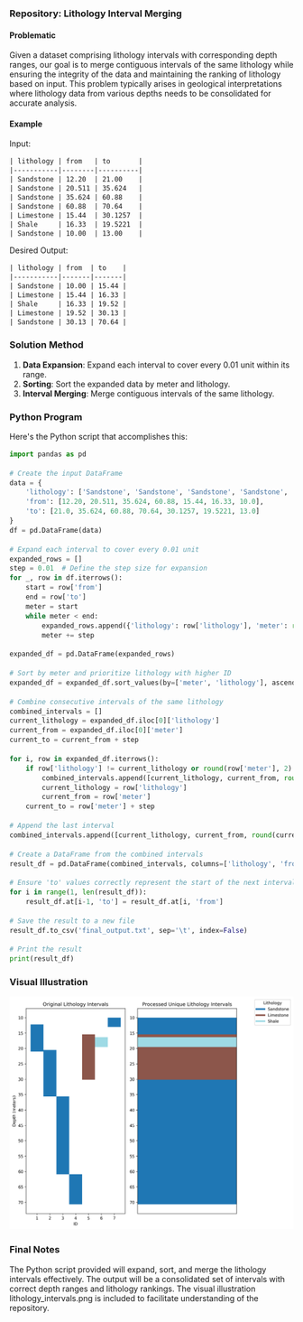 ### Repository: Lithology Interval Merging

#### Problematic

Given a dataset comprising lithology intervals with corresponding depth ranges, our goal is to merge contiguous intervals of the same lithology while ensuring the integrity of the data and maintaining the ranking of lithology based on input. This problem typically arises in geological interpretations where lithology data from various depths needs to be consolidated for accurate analysis.

#### Example

Input:
```
| lithology | from   | to       |
|-----------|--------|----------|
| Sandstone | 12.20  | 21.00    |
| Sandstone | 20.511 | 35.624   |
| Sandstone | 35.624 | 60.88    |
| Sandstone | 60.88  | 70.64    |
| Limestone | 15.44  | 30.1257  |
| Shale     | 16.33  | 19.5221  |
| Sandstone | 10.00  | 13.00    |
```

Desired Output:
```
| lithology | from  | to    |
|-----------|-------|-------|
| Sandstone | 10.00 | 15.44 |
| Limestone | 15.44 | 16.33 |
| Shale     | 16.33 | 19.52 |
| Limestone | 19.52 | 30.13 |
| Sandstone | 30.13 | 70.64 |
```

### Solution Method

1. **Data Expansion**: Expand each interval to cover every 0.01 unit within its range.
2. **Sorting**: Sort the expanded data by meter and lithology.
3. **Interval Merging**: Merge contiguous intervals of the same lithology.

### Python Program

Here's the Python script that accomplishes this:

```python
import pandas as pd

# Create the input DataFrame
data = {
    'lithology': ['Sandstone', 'Sandstone', 'Sandstone', 'Sandstone', 'Limestone', 'Shale', 'Sandstone'],
    'from': [12.20, 20.511, 35.624, 60.88, 15.44, 16.33, 10.0],
    'to': [21.0, 35.624, 60.88, 70.64, 30.1257, 19.5221, 13.0]
}
df = pd.DataFrame(data)

# Expand each interval to cover every 0.01 unit
expanded_rows = []
step = 0.01  # Define the step size for expansion
for _, row in df.iterrows():
    start = row['from']
    end = row['to']
    meter = start
    while meter < end:
        expanded_rows.append({'lithology': row['lithology'], 'meter': round(meter, 2)})
        meter += step

expanded_df = pd.DataFrame(expanded_rows)

# Sort by meter and prioritize lithology with higher ID
expanded_df = expanded_df.sort_values(by=['meter', 'lithology'], ascending=[True, False])

# Combine consecutive intervals of the same lithology
combined_intervals = []
current_lithology = expanded_df.iloc[0]['lithology']
current_from = expanded_df.iloc[0]['meter']
current_to = current_from + step

for i, row in expanded_df.iterrows():
    if row['lithology'] != current_lithology or round(row['meter'], 2) != round(current_to, 2):
        combined_intervals.append([current_lithology, current_from, round(current_to, 2)])
        current_lithology = row['lithology']
        current_from = row['meter']
    current_to = row['meter'] + step

# Append the last interval
combined_intervals.append([current_lithology, current_from, round(current_to, 2)])

# Create a DataFrame from the combined intervals
result_df = pd.DataFrame(combined_intervals, columns=['lithology', 'from', 'to'])

# Ensure 'to' values correctly represent the start of the next interval
for i in range(1, len(result_df)):
    result_df.at[i-1, 'to'] = result_df.at[i, 'from']

# Save the result to a new file
result_df.to_csv('final_output.txt', sep='\t', index=False)

# Print the result
print(result_df)
```

### Visual Illustration

![Interval Merging Visualization](./lithology_intervals.png)

### Final Notes

The Python script provided will expand, sort, and merge the lithology intervals effectively. The output will be a consolidated set of intervals with correct depth ranges and lithology rankings. The visual illustration lithology_intervals.png is included to facilitate understanding of the repository.
